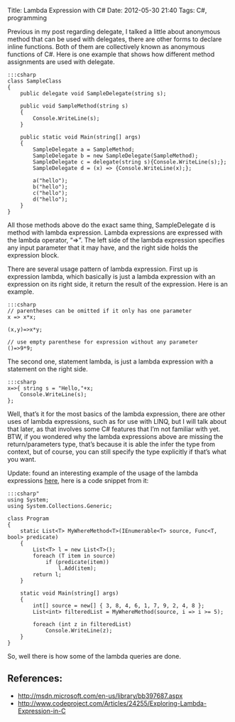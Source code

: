 Title: Lambda Expression with C#
Date: 2012-05-30 21:40
Tags: C#, programming

Previous in my post regarding delegate, I talked a little about
anonymous method that can be used with delegates, there are other forms
to declare inline functions. Both of them are collectively known as
anonymous functions of C#. Here is one example that shows how different
method assignments are used with delegate.

    :::csharp
    class SampleClass
    {
        public delegate void SampleDelegate(string s);

        public void SampleMethod(string s)
        {
            Console.WriteLine(s);
        }

        public static void Main(string[] args)
        {
            SampleDelegate a = SampleMethod;
            SampleDelegate b = new SampleDelegate(SampleMethod);
            SampleDelegate c = delegate(string s){Console.WriteLine(s);};
            SampleDelegate d = (x) => {Console.WriteLine(x);};

            a("hello");
            b("hello");
            c("hello");
            d("hello");
        }
    }

All those methods above do the exact same thing, SampleDelegate d is
method with lambda expression. Lambda expressions are expressed with the
lambda operator, “=>”. The left side of the lambda expression specifies
any input parameter that it may have, and the right side holds the
expression block.

There are several usage pattern of lambda expression. First up is
expression lambda, which basically is just a lambda expression with an
expression on its right side, it return the result of the expression.
Here is an example.

    :::csharp
    // parentheses can be omitted if it only has one parameter
    x => x*x;

    (x,y)=>x*y;

    // use empty parenthese for expression without any parameter
    ()=>9*9;

The second one, statement lambda, is just a lambda expression with a
statement on the right side.

    :::csharp
    x=>{ string s = "Hello,"+x;
        Console.WriteLine(s);
    };

Well, that’s it for the most basics of the lambda expression, there are
other uses of lambda expressions, such as for use with LINQ, but I will
talk about that later, as that involves some C# features that I’m not
familiar with yet. BTW, if you wondered why the lambda expressions above
are missing the return/parameters type, that’s because it is able the
infer the type from context, but of course, you can still specify the
type explicitly if that’s what you want.

Update: found an interesting example of the usage of the lambda
expressions [here][l1], here is a code snippet from it:

    :::csharp"
    using System;
    using System.Collections.Generic;

    class Program
    {
        static List<T> MyWhereMethod<T>(IEnumerable<T> source, Func<T, bool> predicate)
        {
            List<T> l = new List<T>();
            foreach (T item in source)
                if (predicate(item))
                    l.Add(item);
            return l;
        }

        static void Main(string[] args)
        {
            int[] source = new[] { 3, 8, 4, 6, 1, 7, 9, 2, 4, 8 };
            List<int> filteredList = MyWhereMethod(source, i => i >= 5);

            foreach (int z in filteredList)
                Console.WriteLine(z);
        }
    }

So, well there is how some of the lambda queries are done.


## References:
* <http://msdn.microsoft.com/en-us/library/bb397687.aspx>
* <http://www.codeproject.com/Articles/24255/Exploring-Lambda-Expression-in-C>

[l1]:http://blogs.msdn.com/b/ericwhite/archive/2006/10/03/lambda-expressions.aspx
